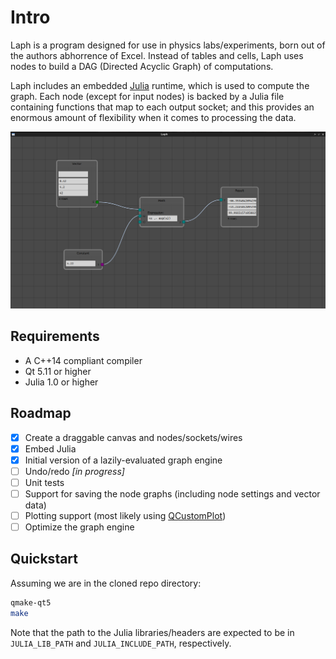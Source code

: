 # Intro
Laph is a program designed for use in physics labs/experiments, born out of the
authors abhorrence of Excel. Instead of tables and cells, Laph uses nodes to
build a DAG (Directed Acyclic Graph) of computations.

Laph includes an embedded [Julia](https://julialang.org/) runtime, which is used
to compute the graph. Each node (except for input nodes) is backed by a Julia
file containing functions that map to each output socket; and this provides an
enormous amount of flexibility when it comes to processing the data.

![Laph](laph.png)

## Requirements
* A C++14 compliant compiler
* Qt 5.11 or higher
* Julia 1.0 or higher

## Roadmap
- [x] Create a draggable canvas and nodes/sockets/wires
- [x] Embed Julia
- [x] Initial version of a lazily-evaluated graph engine
- [ ] Undo/redo *[in progress]*
- [ ] Unit tests
- [ ] Support for saving the node graphs (including node settings and vector data)
- [ ] Plotting support (most likely using [QCustomPlot](https://www.qcustomplot.com/))
- [ ] Optimize the graph engine

## Quickstart
Assuming we are in the cloned repo directory:

```bash
qmake-qt5
make
```

Note that the path to the Julia libraries/headers are expected to be in
`JULIA_LIB_PATH` and `JULIA_INCLUDE_PATH`, respectively.
